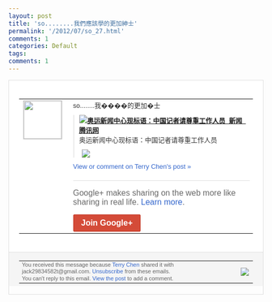 ```yaml
---
layout: post
title: 'so........我們應該學的更加紳士'
permalink: '/2012/07/so_27.html'
comments: 1
categories: Default
tags: 
comments: 1
---
```

<div style="border:solid 1px #dfdfdf;color:#686868;font:13px Arial"><div style="background-color:#fff;padding:20px;"><table cellpadding="0" cellspacing="0"><tr><td style="padding-right:15px;vertical-align:top"><a href="https://plus.google.com/_/notifications/emlink?emrecipient=110200756825219614165&amp;emid=CLC4narIu7ECFWdTtAodgDIAAA&amp;path=%2F108643996575278738906&amp;dt=1343450826367&amp;uob=8"><img height="75" src="https://lh3.googleusercontent.com/-KKRGTyJ5Bl0/AAAAAAAAAAI/AAAAAAAAEEY/jllxqER5dCk/s75-c-k-a/photo.jpg" style="border:solid 1px #cccccc;" width="75"/></a></td><td style="width:578px;color:#333;font:13px Arial;vertical-align:top;"><div style="padding-bottom:10px">so........我����的更加�士</div><div style="margin-bottom:10px;padding-left:10px; border-left:2px solid #EAEAEA"><span style="margin-right:5px"><a href="http://goo.gl/5yPnu" style="zSoyz"><img border="0" src="https://images3-focus-opensocial.googleusercontent.com/gadgets/proxy?url=https://s2.googleusercontent.com/s2/favicons?domain%3Dgoo.gl&amp;container=focus&amp;gadget=a&amp;rewriteMime=image/*&amp;refresh=31536000&amp;resize_h=16"/><span style="font-weight:bold">奥运新闻中心现标语：中国记者请尊重工作人<wbr/>员_新闻_腾讯网</span></a><div style="padding-bottom:10px">奥运新闻中心现标语：中国记者请尊重工作人<wbr/>员</div></span><span style="margin-right:5px"><a href="https://plus.google.com/_/notifications/emlink?emrecipient=110200756825219614165&amp;emid=CLC4narIu7ECFWdTtAodgDIAAA&amp;path=%2F108643996575278738906%2Fposts%2FAu3tsoxTtHk%3Fgpinv%3DAMIXal-ArLzSFq5xjtDR9fnUP4D-Gm-wQjkd_UZT4C8A8qY3RWgiqhP2R2YKM8j7sNG4YYgHYCteVSq3R47X5Ci-aAMTiW7bCsJCuP4Dw0ls1wyzhr7Y4Gw&amp;dt=1343450826367&amp;uob=8" style="zSoyz;"><img border="0" src="https://images1-focus-opensocial.googleusercontent.com/gadgets/proxy?url=http://img1.gtimg.com/news/pics/hv1/101/251/1098/71461556.jpg&amp;container=focus&amp;gadget=a&amp;rewriteMime=image/*&amp;refresh=31536000&amp;resize_h=120" style="max-height:200px;max-width:275px"/></a></span></div><a href="https://plus.google.com/_/notifications/emlink?emrecipient=110200756825219614165&amp;emid=CLC4narIu7ECFWdTtAodgDIAAA&amp;path=%2F108643996575278738906%2Fposts%2FAu3tsoxTtHk%3Fgpinv%3DAMIXal-ArLzSFq5xjtDR9fnUP4D-Gm-wQjkd_UZT4C8A8qY3RWgiqhP2R2YKM8j7sNG4YYgHYCteVSq3R47X5Ci-aAMTiW7bCsJCuP4Dw0ls1wyzhr7Y4Gw&amp;dt=1343450826367&amp;uob=8" style="color:#3366CC;text-decoration:none;">View or comment on Terry Chen's post »</a><div style="margin-top:20px;border-top:solid 1px #dfdfdf"><div style="padding:15px 0;color:#686868;font:16px Arial;">Google+ makes sharing on the web more like sharing in real life. <a href="http://www.google.com/+/learnmore/" style="color:#3366CC;text-decoration:none;">Learn more</a>.</div><a href="https://plus.google.com/_/notifications/emlink?emrecipient=110200756825219614165&amp;emid=CLC4narIu7ECFWdTtAodgDIAAA&amp;path=%2F%3Fgpinv%3DAMIXal-ArLzSFq5xjtDR9fnUP4D-Gm-wQjkd_UZT4C8A8qY3RWgiqhP2R2YKM8j7sNG4YYgHYCteVSq3R47X5Ci-aAMTiW7bCsJCuP4Dw0ls1wyzhr7Y4Gw&amp;dt=1343450826367&amp;uob=8" style="display:inline-block;padding:7px 15px;background-color:#d44b38; color:#fff;font-size:16px; font-weight:bold;border-radius:2px;-webkit-border-radius:2px; -moz-border-radius:2px;border:solid 1px #c43b28; white-space:nowrap;text-decoration:none">Join Google+</a></div></td></tr></table></div><div style="border-top:solid 1px #dfdfdf;padding:0 20px; background-color:#f5f5f5"><table cellpadding="0" cellspacing="0" style="height:50px"><tbody><tr><td style="vertical-align:middle;width:100%; color:#636363;font:11px Arial; line-height:120%">You received this message because <a href="https://plus.google.com/_/notifications/emlink?emrecipient=110200756825219614165&amp;emid=CLC4narIu7ECFWdTtAodgDIAAA&amp;path=%2F108643996575278738906%3Fgpinv%3DAMIXal-ArLzSFq5xjtDR9fnUP4D-Gm-wQjkd_UZT4C8A8qY3RWgiqhP2R2YKM8j7sNG4YYgHYCteVSq3R47X5Ci-aAMTiW7bCsJCuP4Dw0ls1wyzhr7Y4Gw&amp;dt=1343450826367&amp;uob=8" style="color:#3366CC;text-decoration:none;">Terry Chen</a> shared it with jack29834582t@gmail.com. <a href="https://plus.google.com/_/notifications/emlink?emrecipient=110200756825219614165&amp;emid=CLC4narIu7ECFWdTtAodgDIAAA&amp;path=%2F_%2Fnonplus%2Femailsettings%3Fgpinv%3DAMIXal-ArLzSFq5xjtDR9fnUP4D-Gm-wQjkd_UZT4C8A8qY3RWgiqhP2R2YKM8j7sNG4YYgHYCteVSq3R47X5Ci-aAMTiW7bCsJCuP4Dw0ls1wyzhr7Y4Gw%26est%3DADH5u8U85JDSYJvvXJp4K_mDgtStPzNifKkYUkS6pInzMF4xfOSGA8r_7GfKOGmslzF7DA3rT_g3BI5IIAe-_iEeJZng82QH_BykNGFpNUX7JIIIzfxbDsQDd-U4NXq2uqTTEFv173gsugCtLWXJ6w1m0oQjt9ir9Q&amp;dt=1343450826367&amp;uob=8" style="color:#3366CC;text-decoration:none;">Unsubscribe</a> from these emails.<br/>You can't reply to this email. <a href="https://plus.google.com/_/notifications/emlink?emrecipient=110200756825219614165&amp;emid=CLC4narIu7ECFWdTtAodgDIAAA&amp;path=%2F108643996575278738906%2Fposts%2FAu3tsoxTtHk%3Fgpinv%3DAMIXal-ArLzSFq5xjtDR9fnUP4D-Gm-wQjkd_UZT4C8A8qY3RWgiqhP2R2YKM8j7sNG4YYgHYCteVSq3R47X5Ci-aAMTiW7bCsJCuP4Dw0ls1wyzhr7Y4Gw&amp;dt=1343450826367&amp;uob=8" style="color:#3366CC;text-decoration:none;">View the post</a> to add a comment.<br/></td><td><img src="https://ssl.gstatic.com/s2/oz/images/notifications/logo/google-plus-6617a72bb36cc548861652780c9e6ff1.png"/></td></tr></tbody></table></div></div>